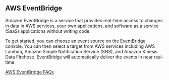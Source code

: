 ## AWS EventBridge

Amazon EventBridge is a service that provides real-time access to changes in data in AWS services, your own applications, and software as a service (SaaS) applications without writing code.

To get started, you can choose an event source on the EventBridge console. You can then select a target from AWS services including AWS Lambda, Amazon Simple Notification Service (SNS), and Amazon Kinesis Data Firehose. EventBridge will automatically deliver the events in near real-time.

[AWS EventBridge FAQs](https://aws.amazon.com/eventbridge/faqs/)

